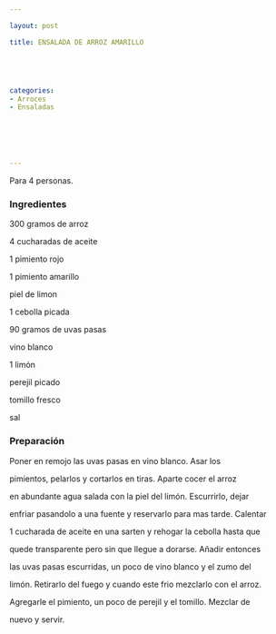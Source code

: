 ```yaml
---

layout: post

title: ENSALADA DE ARROZ AMARILLO





categories:
- Arroces
- Ensaladas






---
```


Para 4 personas.

<h3>Ingredientes</h3>

300 gramos de arroz

4 cucharadas de aceite

1 pimiento rojo

1 pimiento amarillo

piel de limon

1 cebolla picada

90 gramos de uvas pasas

vino blanco

1 limón

perejil picado

tomillo fresco

sal

<h3>Preparación</h3>

Poner en remojo las uvas pasas en vino blanco. Asar los

pimientos, pelarlos y cortarlos en tiras. Aparte cocer el arroz

en abundante agua salada con la piel del limón. Escurrirlo, dejar

enfriar pasandolo a una fuente y reservarlo para mas tarde. Calentar

1 cucharada de aceite en una sarten y rehogar la cebolla hasta que

quede transparente pero sin que llegue a dorarse. Añadir entonces

las uvas pasas escurridas, un poco de vino blanco y el zumo del

limón. Retirarlo del fuego y cuando este frio mezclarlo con el arroz.

Agregarle el pimiento, un poco de perejil y el tomillo. Mezclar de

nuevo y servir.